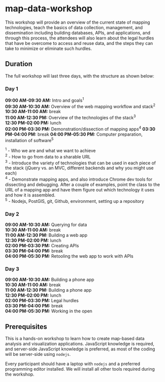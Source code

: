 # map-data-workshop

This workshop will provide an overview of the current state of mapping technologies, teach the basics of data collection, management, and dissemination including building databases, APIs, and applications, and through this process, the attendees will also learn about the legal hurdles that have be overcome to access and reuse data, and the steps they can take to minimize or eliminate such hurdles.

## Duration

The full workshop will last three days, with the structure as shown below:

### Day 1

**09:00 AM-09:30 AM:** Intro and goals<sup>1</sup>  
**09:30 AM-10:30 AM:** Overview of the web mapping workflow and stack<sup>2</sup>
**10:30 AM-11:00 AM:** break  
**11:00 AM-12:30 PM:** Overview of the technologies of the stack<sup>3</sup>  
**12:30 PM-02:00 PM:** lunch  
**02:00 PM-03:30 PM:** Demonstration/dissection of mapping apps<sup>4</sup>
**03:30 PM-04:00 PM:** break
**04:00 PM-05:30 PM:** Computer preparation, installation of software<sup>5</sup>

<sup>1</sup> - Who we are and what we want to achieve   
<sup>2</sup> - How to go from data to a sharable URL  
<sup>3</sup> - Introduce the variety of technologies that can be used in each piece of the stack (jQuery vs. an MVC, different backends and why you might use each)     
<sup>4</sup> - Demonstrate mapping apps, and also introduce Chrome dev tools for dissecting and debugging. After a couple of examples, point the class to the URL of a mapping app and have them figure out which technology it uses and how it is assembled.       
<sup>5</sup> - Nodejs, PostGIS, git, Github, environment, setting up a repository


### Day 2

**09:00 AM-10:30 AM:** Querying for data  
**10:30 AM-11:00 AM:** break  
**11:00 AM-12:30 PM:** Building a web app  
**12:30 PM-02:00 PM:** lunch  
**02:00 PM-03:30 PM:** Creating APIs  
**03:30 PM-04:00 PM:** break  
**04:00 PM-05:30 PM:** Retooling the web app to work with APIs  

### Day 3

**09:00 AM-10:30 AM:** Building a phone app  
**10:30 AM-11:00 AM:** break  
**11:00 AM-12:30 PM:** Building a phone app  
**12:30 PM-02:00 PM:** lunch  
**02:00 PM-03:30 PM:** Legal hurdles  
**03:30 PM-04:00 PM:** break  
**04:00 PM-05:30 PM:** Working in the open  

## Prerequisites

This is a hands-on workshop to learn how to create map-based data analysis and visualization applications. JavaScript knowledge is required, and server-side JavaScript knowledge is preferred, as most of the coding will be server-side using `nodejs`.

Every participant should have a laptop with `nodejs` and a preferred programming editor installed. We will install all other tools required during the workshop.
